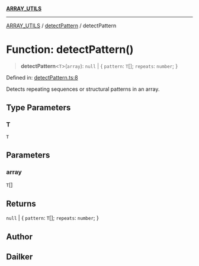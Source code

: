 [**ARRAY_UTILS**](../../README.md)

***

[ARRAY_UTILS](../../README.md) / [detectPattern](../README.md) / detectPattern

# Function: detectPattern()

> **detectPattern**\<`T`\>(`array`): `null` \| \{ `pattern`: `T`[]; `repeats`: `number`; \}

Defined in: [detectPattern.ts:8](https://github.com/dailker/everyutil/blob/9b590f3b464c4883aa51a0e840c616072d918dc8/src/array/detectPattern.ts#L8)

Detects repeating sequences or structural patterns in an array.

## Type Parameters

### T

`T`

## Parameters

### array

`T`[]

## Returns

`null` \| \{ `pattern`: `T`[]; `repeats`: `number`; \}

## Author

## Dailker
